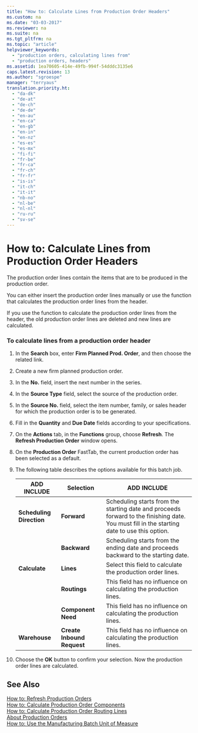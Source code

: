 ```yaml
---
title: "How to: Calculate Lines from Production Order Headers"
ms.custom: na
ms.date: "03-03-2017"
ms.reviewer: na
ms.suite: na
ms.tgt_pltfrm: na
ms.topic: "article"
helpviewer_keywords: 
  - "production orders, calculating lines from"
  - "production orders, headers"
ms.assetid: 1ea70605-414e-49fb-994f-54dddc3135e6
caps.latest.revision: 13
ms.author: "sgroespe"
manager: "terryaus"
translation.priority.ht: 
  - "da-dk"
  - "de-at"
  - "de-ch"
  - "de-de"
  - "en-au"
  - "en-ca"
  - "en-gb"
  - "en-in"
  - "en-nz"
  - "es-es"
  - "es-mx"
  - "fi-fi"
  - "fr-be"
  - "fr-ca"
  - "fr-ch"
  - "fr-fr"
  - "is-is"
  - "it-ch"
  - "it-it"
  - "nb-no"
  - "nl-be"
  - "nl-nl"
  - "ru-ru"
  - "sv-se"
---
```

# How to: Calculate Lines from Production Order Headers
The production order lines contain the items that are to be produced in the production order.  
  
 You can either insert the production order lines manually or use the function that calculates the production order lines from the header.  
  
 If you use the function to calculate the production order lines from the header, the old production order lines are deleted and new lines are calculated.  
  
### To calculate lines from a production order header  
  
1.  In the **Search** box, enter **Firm Planned Prod. Order**, and then choose the related link.  
  
2.  Create a new firm planned production order.  
  
3.  In the **No.** field, insert the next number in the series.  
  
4.  In the **Source Type** field, select the source of the production order.  
  
5.  In the **Source No.** field, select the item number, family, or sales header for which the production order is to be generated.  
  
6.  Fill in the **Quantity** and **Due Date** fields according to your specifications.  
  
7.  On the **Actions** tab, in the **Functions** group, choose **Refresh**. The **Refresh Production Order** window opens.  
  
8.  On the **Production Order** FastTab, the current production order has been selected as a default.  
  
9. The following table describes the options available for this batch job.  
  
    |ADD INCLUDE<!--[!INCLUDE[bp_tableoption](../ApplicationDesign/includes/bp_tableoption_md.md)]-->|Selection|ADD INCLUDE<!--[!INCLUDE[bp_tabledescription](../ApplicationDesign/includes/bp_tabledescription_md.md)]-->|  
    |----------------------------------|---------------|---------------------------------------|  
    |**Scheduling Direction**|**Forward**|Scheduling starts from the starting date and proceeds forward to the finishing date. You must fill in the starting date to use this option.|  
    ||**Backward**|Scheduling starts from the ending date and proceeds backward to the starting date.|  
    |**Calculate**|**Lines**|Select this field to calculate the production order lines.|  
    ||**Routings**|This field has no influence on calculating the production lines.|  
    ||**Component Need**|This field has no influence on calculating the production lines.|  
    |**Warehouse**|**Create Inbound Request**|This field has no influence on calculating the production lines.|  
  
10. Choose the **OK** button to confirm your selection. Now the production order lines are calculated.  
  
## See Also  
 [How to: Refresh Production Orders](../OperationsPlanning/how-to-refresh-production-orders.md)   
 [How to: Calculate Production Order Components](../OperationsPlanning/how-to-calculate-production-order-components.md)   
 [How to: Calculate Production Order Routing Lines](../OperationsPlanning/how-to-calculate-production-order-routing-lines.md)   
 [About Production Orders](../Production/about-production-orders.md)   
 [How to: Use the Manufacturing Batch Unit of Measure](../DesignAndEngineering/how-to-use-the-manufacturing-batch-unit-of-measure.md)
